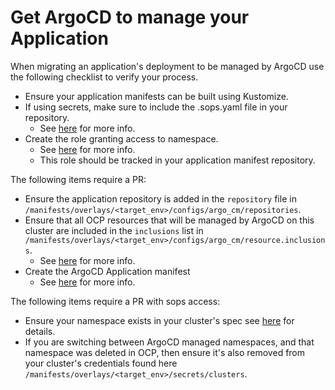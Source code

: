 # Get ArgoCD to manage your Application

When migrating an application's deployment to be managed by ArgoCD use the following checklist to verify your process.

- Ensure your application manifests can be built using Kustomize.
- If using secrets, make sure to include the .sops.yaml file in your repository.
    - See [here](manage_your_app_secrets.md) for more info.
- Create the role granting access to namespace.
    - See [here](give_argocd_access_to_your_project.md) for more info.
    - This role should be tracked in your application manifest repository.

The following items require a PR:

- Ensure the application repository is added in the `repository` file in `/manifests/overlays/<target_env>/configs/argo_cm/repositories`.
- Ensure that all OCP resources that will be managed by ArgoCD on this cluster are included in the `inclusions` list in `/manifests/overlays/<target_env>/configs/argo_cm/resource.inclusions`.
    - See [here](inclusions_explained.md) for more info.
- Create the ArgoCD Application manifest
    - See [here](create_argocd_application_manifest.md) for more info.

The following items require a PR with sops access:

- Ensure your namespace exists in your cluster's spec see [here](admin/add_new_cluster_spec.md) for details.
- If you are switching between ArgoCD managed namespaces, and that namespace was deleted in OCP, then ensure it's also removed from your cluster's credentials found here `/manifests/overlays/<target_env>/secrets/clusters`.
